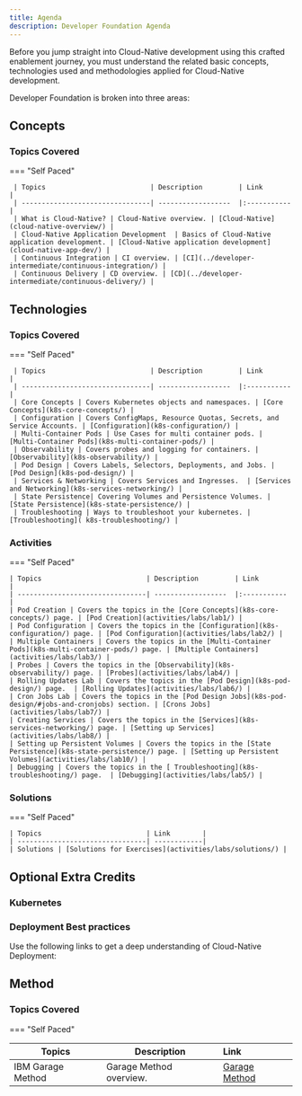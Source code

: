 ```yaml
---
title: Agenda
description: Developer Foundation Agenda
---
```

<!--- cSpell:ignore ICPA openshiftconsole Theia userid toolset crwexposeservice gradlew bluemix ocinstall Mico crwopenlink crwopenapp swaggerui gitpat gituser  buildconfig yourproject wireframe devenvsetup viewapp crwopenlink  atemplatized rtifactoryurlsetup Kata Koda configmap Katacoda checksetup cndp katacoda checksetup Linespace igccli regcred REPLACEME Tavis pipelinerun openshiftcluster invokecloudshell cloudnative sampleapp bwoolf hotspots multicloud pipelinerun Sricharan taskrun Vadapalli Rossel REPLACEME cloudnativesampleapp artifactoryuntar untar Hotspot devtoolsservices Piyum Zonooz Farr Kamal Arora Laszewski  Roadmap roadmap Istio Packt buildpacks automatable ksonnet jsonnet targetport podsiks SIGTERM SIGKILL minikube apiserver multitenant kubelet multizone Burstable checksetup handson  stockbffnode codepatterns devenvsetup newwindow preconfigured cloudantcredentials apikey Indexyaml classname  errorcondition tektonpipeline gradlew gitsecret viewapp cloudantgitpodscreen crwopenlink cdply crwopenapp -->

Before you jump straight into Cloud-Native development using this crafted enablement journey, you must understand the related basic concepts, technologies used and methodologies applied for Cloud-Native development.

Developer Foundation is broken into three areas:



## Concepts
### Topics Covered

===  "Self Paced"

     | Topics                          | Description         | Link        |
     | --------------------------------| ------------------  |:----------- |
     | What is Cloud-Native? | Cloud-Native overview. | [Cloud-Native](cloud-native-overview/) |
     | Cloud-Native Application Development  | Basics of Cloud-Native application development. | [Cloud-Native application development](cloud-native-app-dev/) |
     | Continuous Integration | CI overview. | [CI](../developer-intermediate/continuous-integration/) |
     | Continuous Delivery | CD overview. | [CD](../developer-intermediate/continuous-delivery/) |


## Technologies
### Topics Covered

=== "Self Paced"

     | Topics                          | Description         | Link        |
     | --------------------------------| ------------------  |:----------- |
     | Core Concepts | Covers Kubernetes objects and namespaces. | [Core Concepts](k8s-core-concepts/) |
     | Configuration | Covers ConfigMaps, Resource Quotas, Secrets, and Service Accounts. | [Configuration](k8s-configuration/) |
     | Multi-Container Pods | Use Cases for multi container pods. | [Multi-Container Pods](k8s-multi-container-pods/) |
     | Observability | Covers probes and logging for containers. | [Observability](k8s-observability/) |
     | Pod Design | Covers Labels, Selectors, Deployments, and Jobs. | [Pod Design](k8s-pod-design/) |
     | Services & Networking | Covers Services and Ingresses.  | [Services and Networking](k8s-services-networking/) |
     | State Persistence| Covering Volumes and Persistence Volumes. | [State Persistence](k8s-state-persistence/) |
     | Troubleshooting | Ways to troubleshoot your kubernetes. | [Troubleshooting]( k8s-troubleshooting/) |

### Activities

=== "Self Paced"

    | Topics                          | Description         | Link        |
    | --------------------------------| ------------------  |:----------- |
    | Pod Creation | Covers the topics in the [Core Concepts](k8s-core-concepts/) page. | [Pod Creation](activities/labs/lab1/) |
    | Pod Configuration | Covers the topics in the [Configuration](k8s-configuration/) page. | [Pod Configuration](activities/labs/lab2/) |
    | Multiple Containers | Covers the topics in the [Multi-Container Pods](k8s-multi-container-pods/) page. | [Multiple Containers](activities/labs/lab3/) |
    | Probes | Covers the topics in the [Observability](k8s-observability/) page. | [Probes](activities/labs/lab4/) |
    | Rolling Updates Lab | Covers the topics in the [Pod Design](k8s-pod-design/) page.  | [Rolling Updates](activities/labs/lab6/) |
    | Cron Jobs Lab | Covers the topics in the [Pod Design Jobs](k8s-pod-design/#jobs-and-cronjobs) section. | [Crons Jobs](activities/labs/lab7/) |
    | Creating Services | Covers the topics in the [Services](k8s-services-networking/) page. | [Setting up Services](activities/labs/lab8/) |
    | Setting up Persistent Volumes | Covers the topics in the [State Persistence](k8s-state-persistence/) page. | [Setting up Persistent Volumes](activities/labs/lab10/) |
    | Debugging | Covers the topics in the [ Troubleshooting](k8s-troubleshooting/) page.  | [Debugging](activities/labs/lab5/) |

### Solutions

=== "Self Paced"

    | Topics                          | Link        |
    | --------------------------------| ------------|
    | Solutions | [Solutions for Exercises](activities/labs/solutions/) |



## Optional Extra Credits
### Kubernetes


### Deployment Best practices
Use the following links to get a deep understanding of Cloud-Native Deployment:


## Method
### Topics Covered


=== "Self Paced"

| Topics                          | Description         | Link                                 |
| --------------------------------| ------------------  |:-------------------------------------|
| IBM Garage Method | Garage Method overview. | [Garage Method](garage-development/) |



